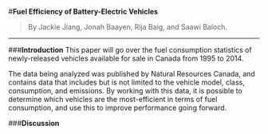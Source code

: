 #**Fuel Efficiency of Battery-Electric Vehicles**
> By Jackie Jiang, Jonah Baayen, Rija Baig, and Saawi Baloch.

---

###**Introduction**
This paper will go over the fuel consumption statistics of newly-released vehicles available for sale in Canada from 1995 to 2014.

The data being analyzed was published by Natural Resources Canada, and contains data that includes but is not limited to the vehicle model, class, consumption, and emissions. By working with this data, it is possible to determine which vehicles are the most-efficient in terms of fuel consumption, and use this to improve performance going forward.

###**Discussion**
